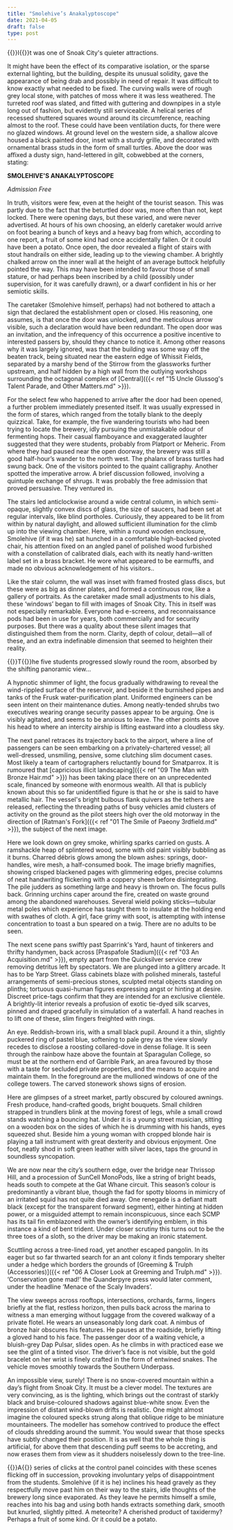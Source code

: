 ```yaml
---
title: "Smolehive’s Anakalyptoscope"
date: 2021-04-05
draft: false
type: post
---
```


{{<glyph>}}I{{</glyph>}}t was one of Snoak City's quieter attractions.

It might have been the effect of its comparative isolation, or the sparse external lighting, but the building, despite its unusual solidity, gave the appearance of being drab and possibly in need of repair. It was difficult to know exactly what needed to be fixed. The curving walls were of rough grey local stone, with patches of moss where it was less weathered. The turreted roof was slated, and fitted with guttering and downpipes in a style long out of fashion, but evidently still serviceable. A helical series of recessed shuttered squares wound around its circumference, reaching almost to the roof. These could have been ventilation ducts, for there were no glazed windows. At ground level on the western side, a shallow alcove housed a black painted door, inset with a sturdy grille, and decorated with ornamental brass studs in the form of small turtles. Above the door was affixed a dusty sign, hand-lettered in gilt, cobwebbed at the corners, stating: 

**SMOLEHIVE'S ANAKALYPTOSCOPE**

*Admission Free*

In truth, visitors were few, even at the height of the tourist season. This was partly due to the fact that the beturtled door was, more often than not, kept locked. There were opening days, but these varied, and were never advertised. At hours of his own choosing, an elderly caretaker would arrive on foot bearing a bunch of keys and a heavy bag from which, according to one report, a fruit of some kind had once accidentally fallen. Or it could have been a potato. Once open, the door revealed a flight of stairs with stout handrails on either side, leading up to the viewing chamber. A brightly chalked arrow on the inner wall at the height of an average buttock helpfully pointed the way. This may have been intended to favour those of small stature, or had perhaps been inscribed by a child (possibly under supervision, for it was carefully drawn), or a dwarf confident in his or her semiotic skills.

The caretaker (Smolehive himself, perhaps) had not bothered to attach a sign that declared the establishment open or closed. His reasoning, one assumes, is that once the door was unlocked, and the meticulous arrow visible, such a declaration would have been redundant. The open door was an invitation, and the infrequency of this occurrence a positive incentive to interested passers by, should they chance to notice it. Among other reasons why it was largely ignored, was that the building was some way off the beaten track, being situated near the eastern edge of Whissit Fields, separated by a marshy bend of the Stirrow from the glassworks further upstream, and half hidden by a high wall from the outlying workshops surrounding the octagonal complex of [Central]({{< ref "15 Uncle Glussog's Talent Parade, and Other Matters.md" >}}).

For the select few who happened to arrive after the door had been opened, a further problem immediately presented itself. It was usually expressed in the form of stares, which ranged from the totally blank to the deeply quizzical. Take, for example, the five wandering tourists who had been trying to locate the brewery, idly pursuing the unmistakable odour of fermenting hops. Their casual flamboyance and exaggerated laughter suggested that they were students, probably from Platport or Meheric. From where they had paused near the open doorway, the brewery was still a good half-hour’s wander to the north west. The phalanx of brass turtles had swung back. One of the visitors pointed to the quaint calligraphy. Another spotted the imperative arrow. A brief discussion followed, involving a quintuple exchange of shrugs. It was probably the free admission that proved persuasive. They ventured in.

The stairs led anticlockwise around a wide central column, in which semi-opaque, slightly convex discs of glass, the size of saucers, had been set at regular intervals, like blind portholes. Curiously, they appeared to be lit from within by natural daylight, and allowed sufficient illumination for the climb up into the viewing chamber. Here, within a round wooden enclosure, Smolehive (if it was he) sat hunched in a comfortable high-backed pivoted chair, his attention fixed on an angled panel of polished wood furbished with a constellation of calibrated dials, each with its neatly hand-written label set in a brass bracket. He wore what appeared to be earmuffs, and made no obvious acknowledgement of his visitors..

Like the stair column, the wall was inset with framed frosted glass discs, but these were as big as dinner plates, and formed a continuous row, like a gallery of portraits. As the caretaker made small adjustments to his dials, these ‘windows’ began to fill with images of Snoak City. This in itself was not especially remarkable. Everyone had e-screens, and reconnaissance pods had been in use for years, both commercially and for security purposes. But there was a quality about these silent images that distinguished them from the norm. Clarity, depth of colour, detail—all of these, and an extra indefinable dimension that seemed to heighten their reality.



{{<glyph>}}T{{</glyph>}}he five students progressed slowly round the room, absorbed by the shifting panoramic view…

A hypnotic shimmer of light, the focus gradually withdrawing to reveal the wind-rippled surface of the reservoir, and beside it the burnished pipes and tanks of the Frusk water-purification plant. Uniformed engineers can be seen intent on their maintenance duties. Among neatly-tended shrubs two executives wearing orange security passes appear to be arguing. One is visibly agitated, and seems to be anxious to leave. The other points above his head to where an intercity airship is lifting eastward into a cloudless sky.

The next panel retraces its trajectory back to the airport, where a line of passengers can be seen embarking on a privately-chartered vessel; all well-dressed, unsmiling, pensive, some clutching slim document cases. Most likely a team of cartographers reluctantly bound for Smatparrox. It is rumoured that [capricious illicit landscaping]({{< ref "09 The Man with Bronze Hair.md" >}}) has been taking place there on an unprecedented scale, financed by someone with enormous wealth. All that is publicly known about this so far unidentified figure is that he or she is said to have metallic hair. The vessel's bright bulbous flank quivers as the tethers are released, reflecting the threading paths of busy vehicles amid clusters of activity on the ground as the pilot steers high over the old motorway in the direction of [Ratman's Fork]({{< ref "01 The Smile of Paeony 3rdfield.md" >}}), the subject of the next image.

Here we look down on grey smoke, whirling sparks carried on gusts. A ramshackle heap of splintered wood, some with old paint visibly bubbling as it burns. Charred débris glows among the blown ashes: springs, door-handles, wire mesh, a half-consumed book. The image briefly magnifies, showing crisped blackened pages with glimmering edges, precise columns of neat handwriting flickering with a coppery sheen before disintegrating. The pile judders as something large and heavy is thrown on. The focus pulls back. Grinning urchins caper around the fire, created on waste ground among the abandoned warehouses. Several wield poking sticks—tubular metal poles which experience has taught them to insulate at the holding end with swathes of cloth. A girl, face grimy with soot, is attempting with intense concentration to toast a bun speared on a twig. There are no adults to be seen.

The next scene pans swiftly past Sparrink's Yard, haunt of tinkerers and thrifty handymen, back across [Praspafole Stadium]({{< ref "03 An Acquisition.md" >}}), empty apart from the Quicksilver service crew removing detritus left by spectators. We are plunged into a glittery arcade. It has to be Yarp Street. Glass cabinets blaze with polished minerals, tasteful arrangements of semi-precious stones, sculpted metal objects standing on plinths; tortuous quasi-human figures expressing angst or hinting at desire. Discreet price-tags confirm that they are intended for an exclusive clientèle. A brightly-lit interior reveals a profusion of exotic tie-dyed silk scarves, pinned and draped gracefully in simulation of a waterfall. A hand reaches in to lift one of these, slim fingers freighted with rings.

An eye. Reddish-brown iris, with a small black pupil. Around it a thin, slightly puckered ring of pastel blue, softening to pale grey as the view slowly recedes to disclose a roosting collared-dove in dense foliage. It is seen through the rainbow haze above the fountain at Sparagulan College, so must be at the northern end of Garrible Park, an area favoured by those with a taste for secluded private properties, and the means to acquire and maintain them. In the foreground are the mullioned windows of one of the college towers. The carved stonework shows signs of erosion.

Here are glimpses of a street market, partly obscured by coloured awnings. Fresh produce, hand-crafted goods, bright bouquets. Small children strapped in trundlers blink at the moving forest of legs, while a small crowd stands watching a bouncing hat. Under it is a young street musician, sitting on a wooden box on the sides of which he is drumming with his hands, eyes squeezed shut. Beside him a young woman with cropped blonde hair is playing a tall instrument with great dexterity and obvious enjoyment. One foot, neatly shod in soft green leather with silver laces, taps the ground in soundless syncopation.

We are now near the city’s southern edge, over the bridge near Thrissop Hill, and a procession of SunCell MonoPods, like a string of bright beads, heads south to compete at the Gat Whane circuit. This season’s colour is predominantly a vibrant blue, though the fad for spotty blooms in mimicry of an irritated squid has not quite died away. One renegade is a defiant matt black (except for the transparent forward segment), either hinting at hidden power, or a misguided attempt to remain inconspicuous, since each SCMP has its tail fin emblazoned with the owner’s identifying emblem, in this instance a kind of bent trident. Under closer scrutiny this turns out to be the three toes of a sloth, so the driver may be making an ironic statement.

Scuttling across a tree-lined road, yet another escaped pangolin. In its eager but so far thwarted search for an ant colony it finds temporary shelter under a hedge which borders the grounds of [Greeming & Trulph (Accessories)]({{< ref "06 A Closer Look at Greeming and Trulph.md" >}}). ‘Conservation gone mad!’ the Quanderpyre press would later comment, under the headline ‘Menace of the Scaly Invaders’.

The view sweeps across rooftops, intersections, orchards, farms, lingers briefly at the flat, restless horizon, then pulls back across the marina to witness a man emerging without luggage from the covered walkway of a private flotel. He wears an unseasonably long dark coat. A nimbus of bronze hair obscures his features. He pauses at the roadside, briefly lifting a gloved hand to his face. The passenger door of a waiting vehicle, a bluish-grey Dap Pulsar, slides open. As he climbs in with practiced ease we see the glint of a tinted visor. The driver’s face is not visible, but the gold bracelet on her wrist is finely crafted in the form of entwined snakes. The vehicle moves smoothly towards the Southern Underpass.

An impossible view, surely! There is no snow-covered mountain within a day’s flight from Snoak City. It must be a clever model. The textures are very convincing, as is the lighting, which brings out the contrast of starkly black and bruise-coloured shadows against blue-white snow. Even the impression of distant wind-blown drifts is realistic. One might almost imagine the coloured specks strung along that oblique ridge to be miniature mountaineers. The modeller has somehow contrived to produce the effect of clouds shredding around the summit. You would swear that those specks have subtly changed their position. It is as well that the whole thing is artificial, for above them that descending puff seems to be accreting, and now erases them from view as it shudders noiselessly down to the tree-line.



{{<glyph>}}A{{</glyph>}} series of clicks at the control panel coincides with these scenes flicking off in succession, provoking involuntary yelps of disappointment from the students. Smolehive (if it is he) inclines his head gravely as they respectfully move past him on their way to the stairs, idle thoughts of the brewery long since evaporated. As they leave he permits himself a smile, reaches into his bag and using both hands extracts something dark, smooth but knurled, slightly pitted. A meteorite? A cherished product of taxidermy? Perhaps a fruit of some kind. Or it could be a potato.